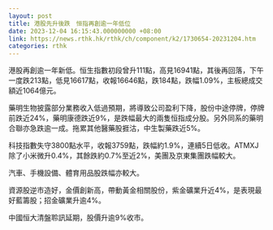 ```yaml
---
layout: post
title: 港股先升後跌　恒指再創逾一年低位
date: 2023-12-04 16:15:43.000000000 +08:00
link: https://news.rthk.hk/rthk/ch/component/k2/1730654-20231204.htm
categories: rthk
---
```


港股再創逾一年新低。恒生指數初段曾升111點，高見16941點，其後再回落，下午一度跌213點，低見16617點，收報16646點，跌184點，跌幅1.09%，主板總成交額近1064億元。

藥明生物披露部分業務收入低過預期，將導致公司盈利下降，股份中途停牌，停牌前跌近24%，藥明康德跌近9%，是跌幅最大的兩隻恒指成分股。另外同系的藥明合聯亦急跌逾一成。拖累其他醫藥股捱沽，中生製藥跌近5%。

科技指數失守3800點水平，收報3759點，跌幅約1.9%，連續5日低收。ATMXJ除了小米微升0.4%，其餘跌約0.7%至近2%，美團及京東集團跌幅較大。

汽車、手機設備、體育用品股跌幅亦較大。

資源股逆市造好，金價創新高，帶動黃金相關股份，紫金礦業升近4%，是表現最好藍籌股；招金礦業升逾4%。

中國恒大清盤聆訊延期，股價升逾9%收市。
